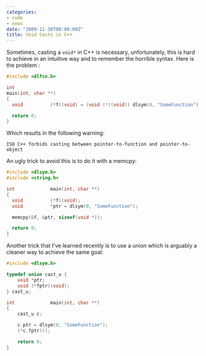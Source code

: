 ```yaml
---
categories:
- code
- news
date: "2009-11-30T00:00:00Z"
title: Void Casts in C++
---
```


Sometimes, casting a `void*` in C++ is necessary, unfortunately, this
is hard to achieve in an intuitive way and to remember the horrible
syntax. Here is the problem :

```c
#include <dlfcn.h>

int
main(int, char **)
{
  void          (*f)(void) = (void (*)(void)) dlsym(0, "SomeFunction");

  return 0;
}
```

Which results in the following warning:

```
ISO C++ forbids casting between pointer-to-function and pointer-to-object
```

An ugly trick to avoid this is to do it with a memcpy:

```c++
#include <dlsym.h>
#include <string.h>

int             main(int, char **)
{
  void          (*f)(void);
  void          *ptr = dlsym(0, "SomeFunction");

  memcpy(&f, &ptr, sizeof(void *));

  return 0;
}
```

Another trick that I've learned recently is to use a union which is
arguably a cleaner way to achieve the same goal:

```c++
#include <dlsym.h>

typedef union cast_u {
    void *ptr;
    void (*fptr)(void);
} cast_u;

int             main(int, char **)
{
    cast_u c;

    c.ptr = dlsym(0, "SomeFunction");
    (*c.fptr)();

    return 0;
}
```
